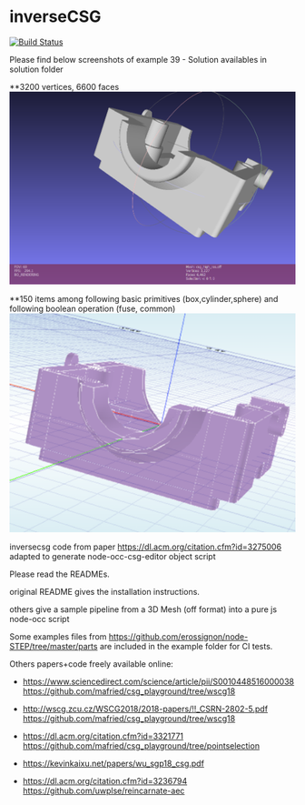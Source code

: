 # inverseCSG
[![Build Status](https://travis-ci.com/antonymarion/inverseCSG.svg?branch=master)](https://travis-ci.com/antonymarion/inverseCSG)


Please find below screenshots of example 39 - Solution availables in solution folder


**3200 vertices, 6600 faces
![box_vertices](meshlab_box.png)

**150 items among following basic primitives (box,cylinder,sphere) and following boolean operation (fuse, common)
![box_vertices](nodeOCC_box.png)



inversecsg code from paper https://dl.acm.org/citation.cfm?id=3275006 adapted to generate node-occ-csg-editor object script

Please read the READMEs.

original README gives the installation instructions.

others give a sample pipeline from a 3D Mesh (off format) into a pure js node-occ script

Some examples files from https://github.com/erossignon/node-STEP/tree/master/parts are included in the example folder for CI tests.

Others papers+code freely available online:

* https://www.sciencedirect.com/science/article/pii/S0010448516000038
https://github.com/mafried/csg_playground/tree/wscg18

* http://wscg.zcu.cz/WSCG2018/2018-papers/!!_CSRN-2802-5.pdf
https://github.com/mafried/csg_playground/tree/wscg18


* https://dl.acm.org/citation.cfm?id=3321771
https://github.com/mafried/csg_playground/tree/pointselection


* https://kevinkaixu.net/papers/wu_sgp18_csg.pdf

* https://dl.acm.org/citation.cfm?id=3236794
https://github.com/uwplse/reincarnate-aec

